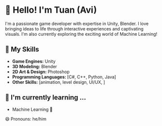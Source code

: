 # 👋 Hello! I'm Tuan (Avi)

I'm a passionate game developer with expertise in Unity, Blender. I love bringing ideas to life through interactive experiences and captivating visuals. I'm also currently exploring the exciting world of Machine Learning!

## 🚀 My Skills

* **Game Engines:** Unity
* **3D Modeling:** Blender
* **2D Art & Design:** Photoshop
* **Programming Languages:** [C#, C++, Python, Java]
* **Other Skills:** [animation, level design, UI/UX, ]

## 🌱 I'm currently learning ...

* Machine Learning 🧠

😄 Pronouns: he/him

